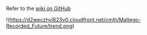 Refer to the [wiki on GitHub](https://github.com/cmlh/Maltego-Recorded_Future/wiki)

!(https://d2weczhvl823v0.cloudfront.net/cmlh/Maltego-Recorded_Future/trend.png)
